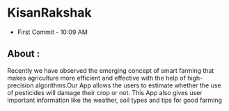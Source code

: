 # KisanRakshak

- First Commit - 10:09 AM

## About : 

Recently we have observed the emerging concept of smart farming that makes agriculture more efficient and effective with the help of high-precision algorithms.Our App allows the users to estimate whether the use of pesticides will damage their crop or not. This App also gives user important information like the weather, soil types and tips for good farming
